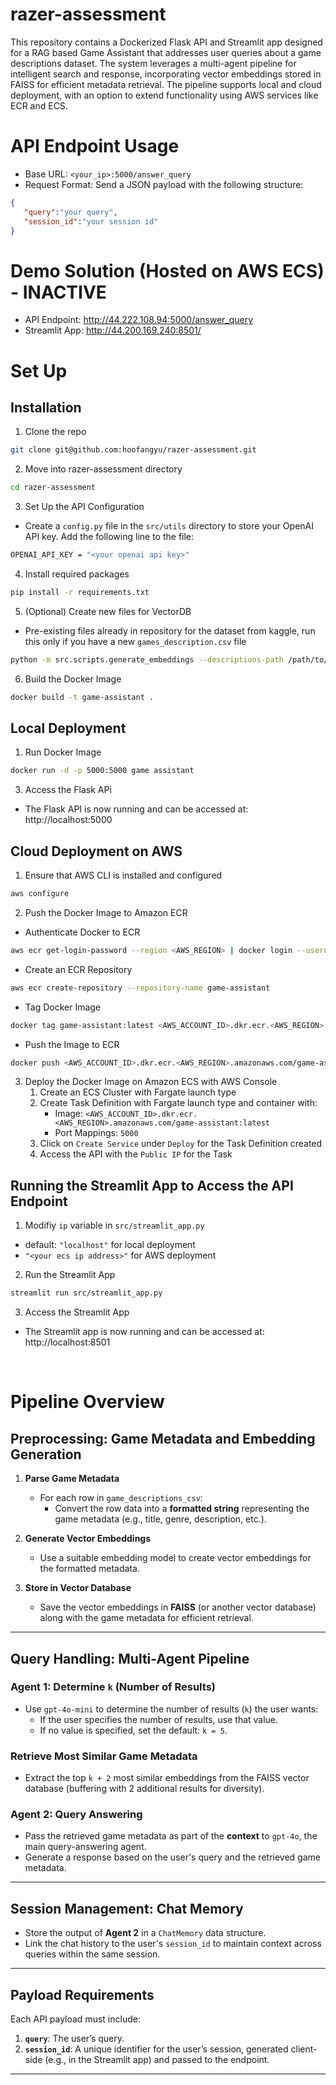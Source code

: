 # razer-assessment
This repository contains a Dockerized Flask API and Streamlit app designed for a RAG based Game Assistant that addresses user queries about a game descriptions dataset. The system leverages a multi-agent pipeline for intelligent search and response, incorporating vector embeddings stored in FAISS for efficient metadata retrieval. The pipeline supports local and cloud deployment, with an option to extend functionality using AWS services like ECR and ECS.

# API Endpoint Usage
- Base URL: `<your_ip>:5000/answer_query`
- Request Format: Send a JSON payload with the following structure:
```json
{
   "query":"your query",
   "session_id":"your session id"
}
```
# Demo Solution (Hosted on AWS ECS) - INACTIVE
- API Endpoint: http://44.222.108.94:5000/answer_query
- Streamlit App: http://44.200.169.240:8501/

# Set Up
## Installation
1. Clone the repo
```bash
git clone git@github.com:hoofangyu/razer-assessment.git
```
2. Move into razer-assessment directory
```bash
cd razer-assessment
```
3. Set Up the API Configuration
- Create a `config.py` file in the `src/utils` directory to store your OpenAI API key. Add the following line to the file:
```bash
OPENAI_API_KEY = "<your openai api key>"
```
4. Install required packages
```bash
pip install -r requirements.txt
```
5. (Optional) Create new files for VectorDB
- Pre-existing files already in repository for the dataset from kaggle, run this only if you have a new `games_description.csv` file
```bash
python -m src.scripts.generate_embeddings --descriptions-path /path/to/games_description.csv --ranking-path /path/to/games_ranking.csv
```
6. Build the Docker Image
```bash
docker build -t game-assistant .
```
## Local Deployment
1. Run Docker Image
```bash
docker run -d -p 5000:5000 game assistant  
```
3. Access the Flask APi
- The Flask API is now running and can be accessed at: http://localhost:5000

## Cloud Deployment on AWS
1. Ensure that AWS CLI is installed and configured
```bash
aws configure
```
2. Push the Docker Image to Amazon ECR
- Authenticate Docker to ECR
```bash
aws ecr get-login-password --region <AWS_REGION> | docker login --username AWS --password-stdin <AWS_ACCOUNT_ID>.dkr.ecr.<AWS_REGION>.amazonaws.com
```
- Create an ECR Repository
```bash
aws ecr create-repository --repository-name game-assistant
```
- Tag Docker Image
```bash
docker tag game-assistant:latest <AWS_ACCOUNT_ID>.dkr.ecr.<AWS_REGION>.amazonaws.com/game-assistant:latest
```
- Push the Image to ECR
```bash
docker push <AWS_ACCOUNT_ID>.dkr.ecr.<AWS_REGION>.amazonaws.com/game-assistant:latest
```
3. Deploy the Docker Image on Amazon ECS with AWS Console
   1. Create an ECS Cluster with Fargate launch type
   2. Create Task Definition with Fargate launch type and container with:
       - Image: `<AWS_ACCOUNT_ID>.dkr.ecr.<AWS_REGION>.amazonaws.com/game-assistant:latest`
       - Port Mappings: `5000`
   3. Click on `Create Service` under `Deploy` for the Task Definition created
   4. Access the API with the `Public IP` for the Task

## Running the Streamlit App to Access the API Endpoint
1. Modifiy `ip` variable in `src/streamlit_app.py`
- default: `"localhost"` for local deployment
- `"<your ecs ip address>"` for AWS deployment
2. Run the Streamlit App
```bash
streamlit run src/streamlit_app.py
```
3. Access the Streamlit App
- The Streamlit app is now running and can be accessed at: http://localhost:8501

<br>

# Pipeline Overview

## **Preprocessing: Game Metadata and Embedding Generation**

1. **Parse Game Metadata**  
   - For each row in `game_descriptions_csv`:
     - Convert the row data into a **formatted string** representing the game metadata (e.g., title, genre, description, etc.).

2. **Generate Vector Embeddings**  
   - Use a suitable embedding model to create vector embeddings for the formatted metadata.

3. **Store in Vector Database**  
   - Save the vector embeddings in **FAISS** (or another vector database) along with the game metadata for efficient retrieval.

---

## **Query Handling: Multi-Agent Pipeline**

### **Agent 1: Determine `k` (Number of Results)**

- Use `gpt-4o-mini` to determine the number of results (`k`) the user wants:
  - If the user specifies the number of results, use that value.
  - If no value is specified, set the default: `k = 5`.

### **Retrieve Most Similar Game Metadata**

- Extract the top `k + 2` most similar embeddings from the FAISS vector database (buffering with 2 additional results for diversity).

### **Agent 2: Query Answering**

- Pass the retrieved game metadata as part of the **context** to `gpt-4o`, the main query-answering agent.
- Generate a response based on the user's query and the retrieved game metadata.

---

## **Session Management: Chat Memory**

- Store the output of **Agent 2** in a `ChatMemory` data structure.
- Link the chat history to the user's `session_id` to maintain context across queries within the same session.

---

## **Payload Requirements**

Each API payload must include:

1. **`query`**: The user’s query.  
2. **`session_id`**: A unique identifier for the user’s session, generated client-side (e.g., in the Streamlit app) and passed to the endpoint.

---



